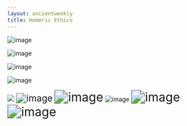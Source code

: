 ```yaml
---
layout: ancientweekly
title: Homeric Ethics
---
```



![image](homer.jpg)


![image](paris.jpg)



![image](helen.jpg)



![image](thetis.jpg)



<img src="panorama.jpg" style="zoom:100%;" />



<img src="patroclus.jpg" alt="image" style="zoom:150%;" />



<img src="fight.jpg" alt="image" style="zoom:200%;" />



<img src="hector.jpg" alt="image" style="zoom:100%;" />



<img src="horse.jpg" alt="image" style="zoom:200%;" />



<img src="sack.jpg" alt="image" style="zoom:200%;" />